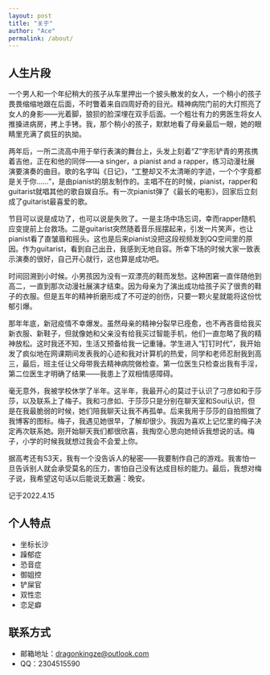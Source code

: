 ```yaml
---
layout: post
title: "关于"
author: "Ace"
permalink: /about/
---
```


## 人生片段
一个男人和一个年纪稍大的孩子从车里押出一个披头散发的女人，一个稍小的孩子畏畏缩缩地跟在后面，不时瞥着来自四周好奇的目光。精神病院门前的大灯照亮了女人的身影——光着脚，狼狈的脸深埋在双手后面。一个粗壮有力的男医生将女人推搡进病房，拷上手铐。我，那个稍小的孩子，默默地看了母亲最后一眼，她的眼睛里充满了疯狂的执拗。  

两年后，一所二流高中用于举行表演的舞台上，头发上刻着“Z”字形铲青的男孩携着吉他，正在和他的同伴——a singer，a pianist and a rapper，练习动漫社展演要演奏的曲目。歌的名字叫《日记》，“工整却又不太清晰的字迹，一个个字竟都是关于你……”，是由pianist的朋友制作的。主唱不在的时候，pianist，rapper和guitarist就唱其他的歌自娱自乐。有一次pianist弹了《最长的电影》，回家后立刻成了guitarist最喜爱的歌。  

节目可以说是成功了，也可以说是失败了。一是主场中场忘词，幸而rapper随机应变提前上台救场。二是guitarist突然随着音乐摇摆起来，引发一片笑声，也让pianist看了直皱眉和摇头。这也是后来pianist没把这段视频发到QQ空间里的原因。作为guitarist，看到自己出丑，我感到无地自容。所幸下场的时候大家一致表示演奏的很好，自己开心就行，这也算是成功吧。  

时间回溯到小时候。小男孩因为没有一双漂亮的鞋而发愁。这种困窘一直伴随他到高二，一直到那次动漫社展演才结束。因为母亲为了演出成功给孩子买了很贵的鞋子的衣服。但是五年的精神折磨形成了不可逆的创伤，只要一颗火星就能将这份忧郁引爆。  

那年年底，新冠疫情不幸爆发。虽然母亲的精神分裂早已痊愈，也不再吝啬给我买新衣服、新鞋子，但就像她和父亲没有给我买过智能手机，他们一直忽略了我的精神放松。这时我还不知，生活又预备给我一记重锤。学生进入“钉钉时代”，我开始发了疯似地在网课期间发表我的心迹和我对计算机的热爱，同学和老师忍耐我到高三，最后，班主任让父母带我去精神病院做检查。第一位医生只检查出我有手淫，第二位医生才明确了结果——我患上了双相情感障碍。  

毫无意外，我被学校休学了半年。这半年，我最开心的莫过于认识了刁彦如和于莎莎，以及联系上了梅子。我和刁彦如、于莎莎只是分别在聊天室和Soul认识，但是在我最脆弱的时候，她们陪我聊天让我不再孤单。后来我用于莎莎的自拍照做了我博客的图标。梅子，我遇见她很早，了解却很少。我因为喜欢上记忆里的梅子决定再次联系她。刚开始聊天我们都很欣喜，我掏空心思向她倾诉我想说的话。梅子，小学的时候我就想过我会不会爱上你。  

据高考还有53天，我有一个没告诉人的秘密——我要制作自己的游戏。我害怕一旦告诉别人就会承受莫名的压力，害怕自己没有达成目标的能力。最后，我想对梅子说，我希望这句话以后能说无数遍：晚安。  

记于2022.4.15
                                                                                                                                                          
## 个人特点
+ 坐标长沙
+ 躁郁症
+ 恐音症
+ 御姐控
+ 铲屎官
+ 双性恋
+ 恋足癖

## 联系方式
+ 邮箱地址：dragonkingze@outlook.com
+ QQ：2304515590
